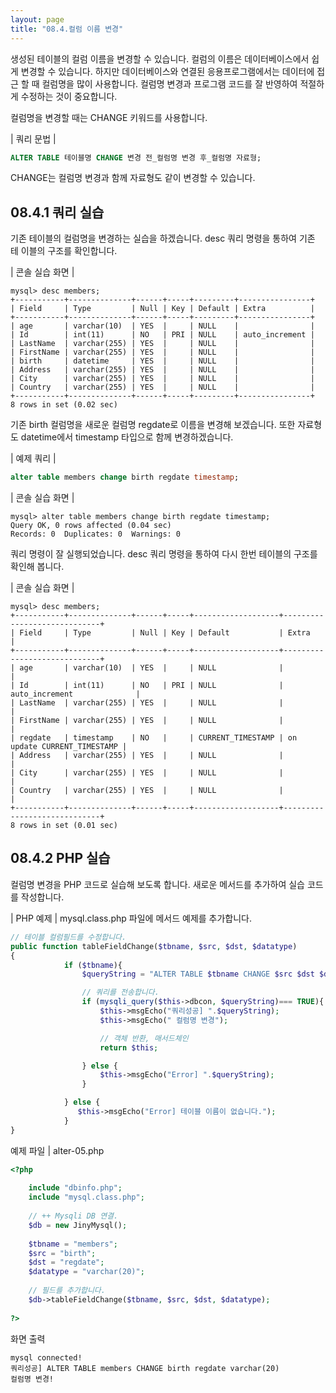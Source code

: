 ```yaml
---
layout: page
title: "08.4.컬럼 이름 변경"
--- 
```

생성된 테이블의 컬럼 이름을 변경할 수 있습니다. 컬럼의 이름은 데이터베이스에서 쉽게 변경할 수 있습니다. 하지만 데이터베이스와 연결된 응용프로그램에서는 데이터에 접근 할 때 컬럼명을 많이 사용합니다. 컬럼명 변경과 프로그램 코드를 잘 반영하여 적절하게 수정하는 것이 중요합니다.  

컬럼명을 변경할 때는 CHANGE 키워드를 사용합니다.  

| 쿼리 문법 | 
```sql
ALTER TABLE 테이블명 CHANGE 변경 전_컬럼명 변경 후_컬럼명 자료형; 
```

CHANGE는 컬럼명 변경과 함께 자료형도 같이 변경할 수 있습니다. 

## 08.4.1 쿼리 실습 
기존 테이블의 컬럼명을 변경하는 실습을 하겠습니다. desc 쿼리 명령을 통하여 기존 테 이블의 구조를 확인합니다.  

| 콘솔 실습 화면 | 
```
mysql> desc members;
+-----------+--------------+------+-----+---------+----------------+
| Field     | Type         | Null | Key | Default | Extra          |
+-----------+--------------+------+-----+---------+----------------+
| age       | varchar(10)  | YES  |     | NULL    |                |
| Id        | int(11)      | NO   | PRI | NULL    | auto_increment |
| LastName  | varchar(255) | YES  |     | NULL    |                |
| FirstName | varchar(255) | YES  |     | NULL    |                |
| birth     | datetime     | YES  |     | NULL    |                |
| Address   | varchar(255) | YES  |     | NULL    |                |
| City      | varchar(255) | YES  |     | NULL    |                |
| Country   | varchar(255) | YES  |     | NULL    |                |
+-----------+--------------+------+-----+---------+----------------+
8 rows in set (0.02 sec)

```

기존 birth 컬럼명을 새로운 컬럼명 regdate로 이름을 변경해 보겠습니다. 또한 자료형도 datetime에서 timestamp 타입으로 함께 변경하겠습니다.  

| 예제 쿼리 | 
```sql
alter table members change birth regdate timestamp; 
```

| 콘솔 실습 화면 | 
```
mysql> alter table members change birth regdate timestamp;
Query OK, 0 rows affected (0.04 sec)
Records: 0  Duplicates: 0  Warnings: 0

```

쿼리 명령이 잘 실행되었습니다. desc 쿼리 명령을 통하여 다시 한번 테이블의 구조를 확인해 봅니다.  

| 콘솔 실습 화면 | 
```
mysql> desc members;
+-----------+--------------+------+-----+-------------------+-----------------------------+
| Field     | Type         | Null | Key | Default           | Extra                       |
+-----------+--------------+------+-----+-------------------+-----------------------------+
| age       | varchar(10)  | YES  |     | NULL              |                             |
| Id        | int(11)      | NO   | PRI | NULL              | auto_increment              |
| LastName  | varchar(255) | YES  |     | NULL              |                             |
| FirstName | varchar(255) | YES  |     | NULL              |                             |
| regdate   | timestamp    | NO   |     | CURRENT_TIMESTAMP | on update CURRENT_TIMESTAMP |
| Address   | varchar(255) | YES  |     | NULL              |                             |
| City      | varchar(255) | YES  |     | NULL              |                             |
| Country   | varchar(255) | YES  |     | NULL              |                             |
+-----------+--------------+------+-----+-------------------+-----------------------------+
8 rows in set (0.01 sec)

```

## 08.4.2 PHP 실습 
컬럼명 변경을 PHP 코드로 실습해 보도록 합니다. 새로운 메서드를 추가하여 실습 코드 를 작성합니다.  

| PHP 예제 | 
mysql.class.php 파일에 메서드 예제를 추가합니다. 
```php
// 테이블 컬럼필드를 수정합니다.
public function tableFieldChange($tbname, $src, $dst, $datatype)
{
            if ($tbname){
                $queryString = "ALTER TABLE $tbname CHANGE $src $dst $datatype";

                // 쿼리를 전송합니다.
                if (mysqli_query($this->dbcon, $queryString)=== TRUE){
                    $this->msgEcho("쿼리성공] ".$queryString);
                    $this->msgEcho(" 컬럼명 변경");

                    // 객체 반환, 매서드체인
                    return $this; 

                } else {
                    $this->msgEcho("Error] ".$queryString);
                }

            } else {
               $this->msgEcho("Error] 테이블 이름이 없습니다."); 
            }    
}

```

예제 파일 | alter-05.php 
```php
<?php
 
	include "dbinfo.php";
	include "mysql.class.php";
 
	// ++ Mysqli DB 연결.
	$db = new JinyMysql();
 
	$tbname = "members";
	$src = "birth";
	$dst = "regdate";
	$datatype = "varchar(20)";
    
	// 필드를 추가합니다.
	$db->tableFieldChange($tbname, $src, $dst, $datatype);
 
?>

```

화면 출력 
```
mysql connected!
쿼리성공] ALTER TABLE members CHANGE birth regdate varchar(20)
컬럼명 변경!

```